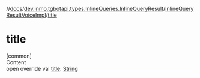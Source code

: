 //[docs](../../../index.md)/[dev.inmo.tgbotapi.types.InlineQueries.InlineQueryResult](../index.md)/[InlineQueryResultVoiceImpl](index.md)/[title](title.md)



# title  
[common]  
Content  
open override val [title](title.md): [String](https://kotlinlang.org/api/latest/jvm/stdlib/kotlin/-string/index.html)  



